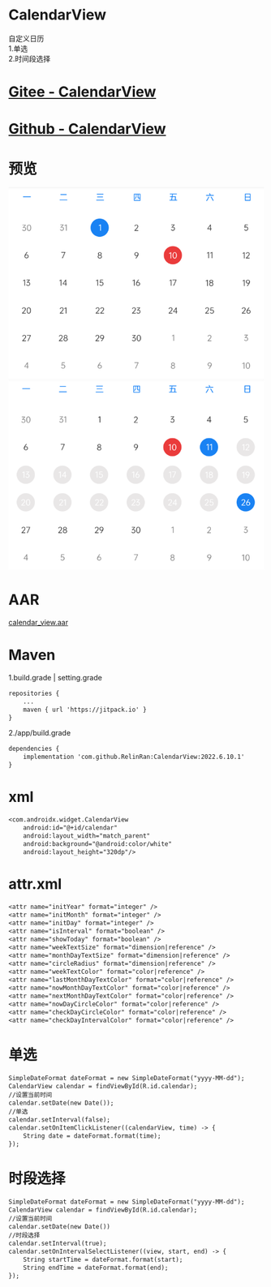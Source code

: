 # CalendarView
自定义日历  
1.单选  
2.时间段选择  
# [Gitee - CalendarView](https://gitee.com/relin/CalendarView)
# [Github - CalendarView](https://github.com/RelinRan/CalendarView)
# 预览
![单选效果](./ic_preview_02.png)  
![时段选择效果](./ic_preview_01.png)  
# AAR
[calendar_view.aar](https://github.com/RelinRan/CalendarView/blob/master/calendar_view.aar)
# Maven
1.build.grade | setting.grade
```
repositories {
	...
	maven { url 'https://jitpack.io' }
}
```
2./app/build.grade
```
dependencies {
	implementation 'com.github.RelinRan:CalendarView:2022.6.10.1'
}
```
# xml
```
<com.androidx.widget.CalendarView
    android:id="@+id/calendar"
    android:layout_width="match_parent"
    android:background="@android:color/white"
    android:layout_height="320dp"/>
```
# attr.xml
```
<attr name="initYear" format="integer" />
<attr name="initMonth" format="integer" />
<attr name="initDay" format="integer" />
<attr name="isInterval" format="boolean" />
<attr name="showToday" format="boolean" />
<attr name="weekTextSize" format="dimension|reference" />
<attr name="monthDayTextSize" format="dimension|reference" />
<attr name="circleRadius" format="dimension|reference" />
<attr name="weekTextColor" format="color|reference" />
<attr name="lastMonthDayTextColor" format="color|reference" />
<attr name="nowMonthDayTextColor" format="color|reference" />
<attr name="nextMonthDayTextColor" format="color|reference" />
<attr name="nowDayCircleColor" format="color|reference" />
<attr name="checkDayCircleColor" format="color|reference" />
<attr name="checkDayIntervalColor" format="color|reference" />
```
# 单选
```
SimpleDateFormat dateFormat = new SimpleDateFormat("yyyy-MM-dd");
CalendarView calendar = findViewById(R.id.calendar);
//设置当前时间
calendar.setDate(new Date());
//单选
calendar.setInterval(false);
calendar.setOnItemClickListener((calendarView, time) -> {
    String date = dateFormat.format(time);
});
```
# 时段选择
```
SimpleDateFormat dateFormat = new SimpleDateFormat("yyyy-MM-dd");
CalendarView calendar = findViewById(R.id.calendar);
//设置当前时间
calendar.setDate(new Date())
//时段选择
calendar.setInterval(true);
calendar.setOnIntervalSelectListener((view, start, end) -> {
    String startTime = dateFormat.format(start);
    String endTime = dateFormat.format(end);
});
```
